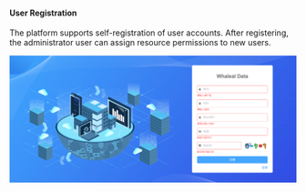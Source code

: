 #### User Registration

The platform supports self-registration of user accounts. After registering, the administrator user can assign resource permissions to new users.

![image-20230619154745394](../../../images/whaleal-data/image-20230619154745394.png)
